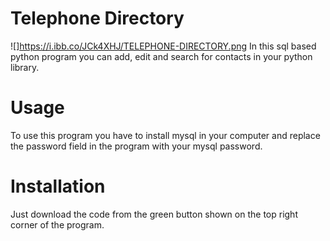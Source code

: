 # Telephone Directory
![]https://i.ibb.co/JCk4XHJ/TELEPHONE-DIRECTORY.png
In this sql based python program you can add, edit and search for contacts in your python library.
# Usage
To use this program you have to install mysql in your computer and replace the password field in the program with your mysql password.
# Installation
Just download the code from the green button shown on the top right corner of the program.
